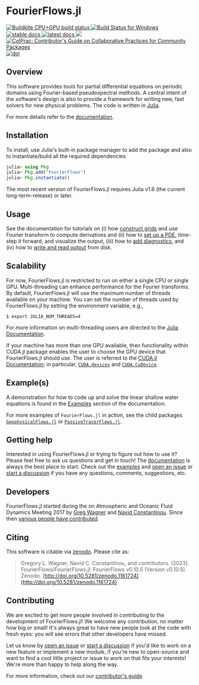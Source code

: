 # FourierFlows.jl

<p align="left">
    <a href="https://buildkite.com/julialang/fourierflows-dot-jl">
        <img alt="Buildkite CPU+GPU build status" src="https://img.shields.io/buildkite/4d921fc17b95341ea5477fb62df0e6d9364b61b154e050a123/master?logo=buildkite&label=Buildkite%20CPU%2BGPU">
    </a>
    <a href="https://github.com/FourierFlows/FourierFlows.jl/actions/workflows/CI.yml">
        <img alt="Build Status for Windows" src="https://github.com/FourierFlows/FourierFlows.jl/actions/workflows/CI.yml/badge.svg">
    </a>
    <a href="https://FourierFlows.github.io/FourierFlowsDocumentation/stable">
        <img alt="stable docs" src="https://img.shields.io/badge/documentation-stable%20release-blue">
    </a>
    <a href="https://FourierFlows.github.io/FourierFlowsDocumentation/dev">
        <img alt="latest docs" src="https://img.shields.io/badge/documentation-in%20development-orange">
    </a>
    <a href="https://codecov.io/gh/FourierFlows/FourierFlows.jl">
        <img src="https://codecov.io/gh/FourierFlows/FourierFlows.jl/branch/main/graph/badge.svg?token=BrgeSmKJHD"/>
    </a>
    <a href="https://github.com/SciML/ColPrac">
      <img alt="ColPrac: Contributor's Guide on Collaborative Practices for Community Packages" src="https://img.shields.io/badge/ColPrac-Contributor's%20Guide-blueviolet">
    </a>
    <a href="https://doi.org/10.5281/zenodo.1161724">
        <img alt="doi" src="https://zenodo.org/badge/DOI/10.5281/zenodo.1161724.svg" alt="DOI">
    </a>
</p>


## Overview

This software provides tools for partial differential equations on periodic domains using 
Fourier-based pseudospectral methods. A central intent of the software's design is also to 
provide a framework for writing new, fast solvers for new physical problems. The code is 
written in [Julia](https://julialang.org/).

For more details refer to the [documentation](https://fourierflows.github.io/FourierFlowsDocumentation/stable/).


## Installation

To install, use Julia's built-in package manager to add the package and also to instantiate/build all the required dependencies

```julia
julia> using Pkg
julia> Pkg.add("FourierFlows")
julia> Pkg.instantiate()
```

The most recent version of FourierFlows.jl requires Julia v1.6 (the current long-term-release) or later.


## Usage

See the documentation for tutorials on (i) how [construct grids](https://fourierflows.github.io/FourierFlowsDocumentation/stable/grids/) and use Fourier transform to compute derivatives and (ii) how to [set up a PDE](https://fourierflows.github.io/FourierFlowsDocumentation/stable/problem/), time-step it forward, and visualize the output, (iii) how to [add diagnostics](https://fourierflows.github.io/FourierFlowsDocumentation/stable/diagnostics/), and (iv) how to [write and read output](https://fourierflows.github.io/FourierFlowsDocumentation/stable/output/) from disk.


## Scalability

For now, FourierFlows.jl is restricted to run on either a single CPU or single GPU. Multi-threading
can enhance performance for the Fourier transforms. By default, FourierFlows.jl will use the 
maximum number of threads available on your machine. You can set the number of threads used by
FourierFlows.jl by setting the environment variable, e.g.,

```
$ export JULIA_NUM_THREADS=4
```

For more information on multi-threading users are directed to the [Julia Documentation](https://docs.julialang.org/en/v1/manual/multi-threading/).

If your machine has more than one GPU available, then functionality within CUDA.jl package 
enables the user to choose the GPU device that FourierFlows.jl should use. The user is referred
to the [CUDA.jl Documentation](https://juliagpu.github.io/CUDA.jl/stable/lib/driver/#Device-Management);
in particular, [`CUDA.devices`](https://juliagpu.github.io/CUDA.jl/stable/lib/driver/#CUDA.devices) 
and [`CUDA.CuDevice`](https://juliagpu.github.io/CUDA.jl/stable/lib/driver/#CUDA.CuDevice).


## Example(s)

A demonstration for how to code up and solve the linear shallow water equations is found
in the [Examples](literated/OneDShallowWaterGeostrophicAdjustment/) section of the documentation.

For more examples of `FourierFlows.jl` in action, see the child packages
[`GeophysicalFlows.jl`](https://github.com/FourierFlows/GeophysicalFlows.jl)
or [`PassiveTracerFlows.jl`](https://github.com/FourierFlows/PassiveTracerFlows.jl).


## Getting help

Interested in using FourierFlows.jl or trying to figure out how to use it? Please feel free 
to ask us questions and get in touch! The [documentation](https://fourierflows.github.io/FourierFlowsDocumentation/stable) 
is always the best place to start. Check out the [examples](https://github.com/FourierFlows/FourierFlows.jl/tree/master/examples) and [open an issue](https://github.com/FourierFlows/FourierFlows.jl/issues/new) 
or [start a discussion](https://github.com/FourierFlows/FourierFlows.jl/discussions/new) 
if you have any questions, comments, suggestions, etc.


## Developers

FourierFlows.jl started during the on Atmospheric and Oceanic Fluid Dynamics Meeting 2017 by
[Greg Wagner](https://glwagner.github.io) and [Navid Constantinou](https://www.navidconstantinou.com).
Since then [various people have contributed](https://github.com/FourierFlows/FourierFlows.jl/graphs/contributors).

## Citing

This software is citable via [zenodo](https://zenodo.org). Please cite as:

> Gregory L. Wagner, Navid C. Constantinou, and contributors. (2023). FourierFlows/FourierFlows.jl: FourierFlows v0.10.5 (Version v0.10.5). Zenodo. [http://doi.org/10.5281/zenodo.1161724](http://doi.org/10.5281/zenodo.1161724)


## Contributing

We are excited to get more people involved in contributing to the development of FourierFlows.jl! 
We welcome any contribution, no matter how big or small! It's always great to have new people 
look at the code with fresh eyes: you will see errors that other developers have missed.

Let us know by [open an issue](https://github.com/FourierFlows/FourierFlows.jl/issues/new) 
or [start a discussion](https://github.com/FourierFlows/FourierFlows.jl/discussions/new) 
if you'd like to work on a new feature or implement a new module, if you're new to open-source 
and want to find a cool little project or issue to work on that fits your interests! We're more 
than happy to help along the way.

For more information, check out our [contributor's guide](https://github.com/FourierFlows/FourierFlows.jl/blob/master/CONTRIBUTING.md).
